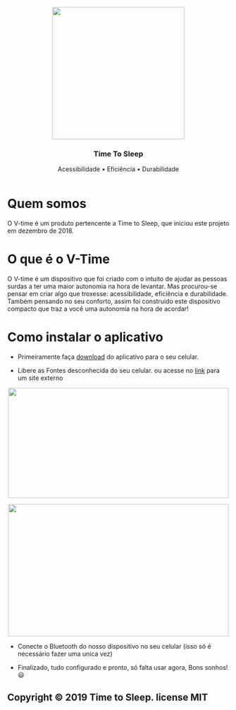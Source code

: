 <p align="center">
    <a href="https:TimeToSleepBR.github.io">
        <img src="https://github.com/TimeToSleepBR/TimeToSleepBR.github.io/blob/master/img/logo_oficial_tts.png" width="300">
    </a>
</p>

<h3 align="center">Time To Sleep</h3>

<p align="center">Acessibilidade • Eficiência • Durabilidade</p>

<p align="center">
    <a href="https://travis-ci.com/Dogfalo/materialize">
        <img src="https://img.shields.io/aur/license/pac" alt="">
    </a>
</p>

# Quem somos 
O V-time é um produto pertencente a Time to Sleep, que iniciou este projeto em dezembro de 2018.

# O que é o V-Time
O V-time é um dispositivo que foi criado com o intuito de ajudar as pessoas surdas a ter uma maior autonomia na hora de levantar. Mas procurou-se pensar em criar algo que troxesse: acessibilidade, eficiência e durabilidade. Também pensando no seu conforto, assim foi construido este dispositivo compacto que traz a você uma autonomia na hora de acordar!

# Como instalar o aplicativo

- Primeiramente faça <a href="https://github.com/TimeToSleepBR/TimeToSleepBR.github.io/raw/master/download/tts.apk" >download</a> do aplicativo para o seu celular.

- Libere as Fontes desconhecida do seu celular. ou acesse no <a href="https://www.tudocelular.com/curiosidade/noticias/n139751/como-instalar-apps-fontes-desconhecidas-android.html" target="_blank">link</a> para um site externo

<p align="center">
    <img  src="https://t.tudocdn.net/385044?w=660&h=392" width="500" height="250"> </img>
</p>
<p align="center">
    <img align="center" src="https://t.tudocdn.net/385042?w=660&h=551" width="500" height="300"> </img>
</p>

- Conecte o Bluetooth do nosso dispositivo no seu celular (isso só é necessário fazer uma unica vez)

- Finalizado, tudo configurado e pronto, só falta usar agora, Bons sonhos! 😃

## Copyright © 2019 Time to Sleep. license MIT
